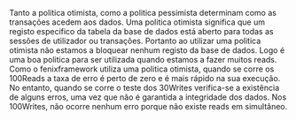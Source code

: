 ﻿Tanto a politica otimista, como a politica pessimista determinam como as transações acedem aos dados. 
Uma politica otimista significa que um registo especifico da tabela da base de dados está aberto para todas as sessões de utilizador ou transações. 
Portanto ao utilizar uma politica otimista não estamos a bloquear nenhum registo da base de dados. 
Logo é uma boa politica para ser utilizada quando estamos a fazer muitos reads. 
Como o fenixframework utiliza uma politica otimista, quando se corre os 100Reads a taxa de erro é perto de zero e é mais rápido na sua execução. 
No entanto, quando se corre o teste dos 30Writes verifica-se a existência de alguns erros, uma vez que não é garantida a integridade dos dados. 
Nos 100Writes, não ocorre nenhum erro porque não existe reads em simultâneo. 
